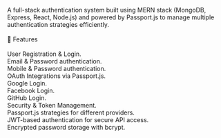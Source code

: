 A full-stack authentication system built using MERN stack (MongoDB, Express, React, Node.js) and powered by Passport.js to manage multiple authentication strategies efficiently.</br>
</br>
🚀 Features </br>
</br>
User Registration & Login. </br>
Email & Password authentication. </br>
Mobile & Password authentication. </br>
OAuth Integrations via Passport.js. </br>
Google Login. </br>
Facebook Login. </br>
GitHub Login. </br>
Security & Token Management. </br>
Passport.js strategies for different providers. </br>
JWT-based authentication for secure API access. </br>
Encrypted password storage with bcrypt. </br>
